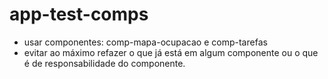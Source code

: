 # app-test-comps

- usar componentes: comp-mapa-ocupacao e comp-tarefas
- evitar ao máximo refazer o que já está em algum componente ou o que é de responsabilidade do componente.
